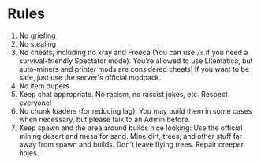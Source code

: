 # Rules

1. No griefing
2. No stealing
3. No cheats, including no xray and Freeca (You can use `/s` if you need a survival-friendly Spectator mode). You're allowed to use Litematica, but  auto-miners and printer mods are considered cheats! If you want to be safe, just use the server's official modpack.
4. No item dupers
5. Keep chat appropriate. No racism, no rascist jokes, etc. Respect everyone!
6. No chunk loaders (for reducing lag). You may build them in some cases when necessary, but please talk to an Admin before.
7. Keep spawn and the area around builds nice looking: Use the official mining desert and mesa for sand. Mine dirt, trees, and other stuff far away from spawn and builds. Don't leave flying trees. Repair creeper holes. 